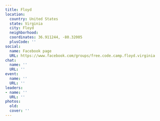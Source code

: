 ```yaml
---
title: Floyd
location:
  country: United States
  state: Virginia
  city: Floyd
  neighborhood: 
  coordinates: 36.911244, -80.32005
  plusCode: ''
social:
  name: Facebook page
  URL: https://www.facebook.com/groups/free.code.camp.floyd.virginia
chat:
  name: ''
  URL: ''
event:
  name: ''
  URL: ''
leaders:
- name: ''
  URL: ''
photos:
  old: 
  cover: ''
---
```

